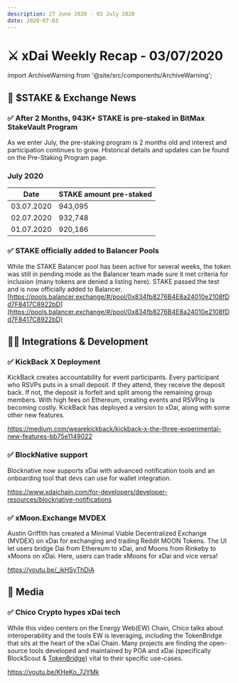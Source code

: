 ```yaml
---
description: 27 June 2020 - 03 July 2020
date: 2020-07-03
---
```


# ⚔️ xDai Weekly Recap - 03/07/2020

import ArchiveWarning from '@site/src/components/ArchiveWarning';

<ArchiveWarning />

## :satellite: $STAKE & Exchange News

### ✅ After 2 Months, 943K+ STAKE is pre-staked in BitMax StakeVault Program

As we enter July, the pre-staking program is 2 months old and interest and participation continues to grow. Historical details and updates can be found on the Pre-Staking Program page.

### July 2020

| Date       | STAKE amount pre-staked |
| ---------- | ----------------------- |
| 03.07.2020 | 943,095                 |
| 02.07.2020 | 932,748                 |
| 01.07.2020 | 920,186                 |

### ✅ STAKE officially added to Balancer Pools

While the STAKE Balancer pool has been active for several weeks, the token was still in pending mode as the Balancer team made sure it met criteria for inclusion (many tokens are denied a listing here). STAKE passed the test and is now officially added to Balancer.\
[https://pools.balancer.exchange/#/pool/0x834fb8276B4E8a24010e2108fDd7F8417C8922bD](https://pools.balancer.exchange/#/pool/0x834fb8276B4E8a24010e2108fDd7F8417C8922bD)

## 👷‍♀️ Integrations & Development

### ✅ KickBack X Deployment

KickBack creates accountability for event participants. Every participant who RSVPs puts in a small deposit. If they attend, they receive the deposit back. If not, the deposit is forfeit and split among the remaining group members. With high fees on Ethereum, creating events and RSVPing is becoming costly. KickBack has deployed a version to xDai, along with some other new features.

https://medium.com/wearekickback/kickback-x-the-three-experimental-new-features-bb75e1149022

### ✅ BlockNative support

Blocknative now supports xDai with advanced notification tools and an onboarding tool that devs can use for wallet integration.

https://www.xdaichain.com/for-developers/developer-resources/blocknative-notifications

### ✅ xMoon.Exchange MVDEX

Austin Griffith has created a Minimal Viable Decentralized Exchange (MVDEX) on xDai for exchanging and trading Reddit MOON Tokens. The UI let users bridge Dai from Ethereum to xDai, and Moons from Rinkeby to xMoons on xDai. Here, users can trade xMoons for xDai and vice versa!

https://youtu.be/_ikHSyThDiA

## :newspaper: Media

### ✅ Chico Crypto hypes xDai tech

While this video centers on the Energy Web(EW) Chain, Chico talks about interoperability and the tools EW is leveraging, including the TokenBridge that sits at the heart of the xDai Chain. Many projects are finding the open-source tools developed and maintained by POA and xDai (specifically BlockScout & [TokenBridge](https://github.com/tokenbridge/docs/tree/master)) vital to their specific use-cases.

https://youtu.be/KHeKo_7JYMk
